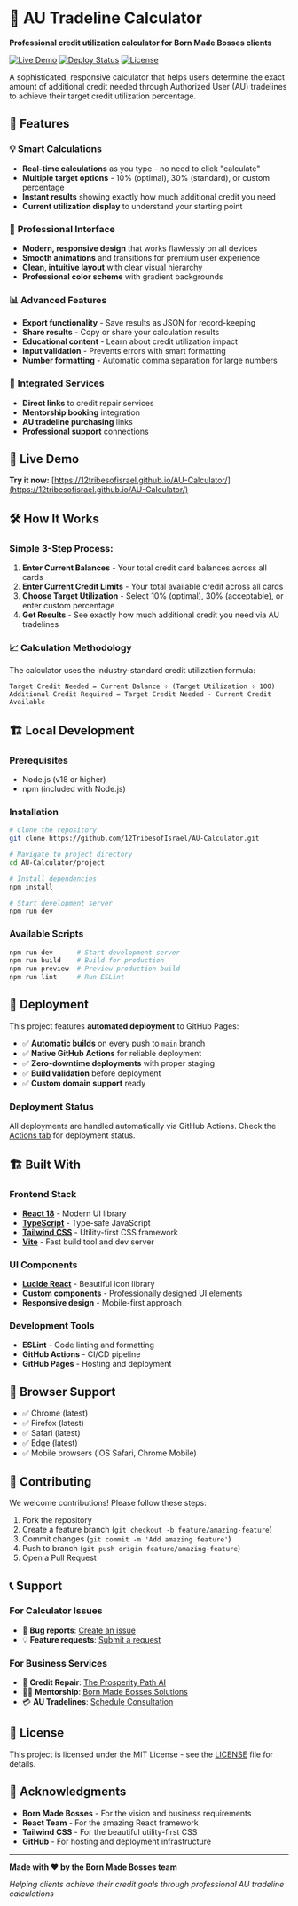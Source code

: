 # 🧮 AU Tradeline Calculator

**Professional credit utilization calculator for Born Made Bosses clients**

[![Live Demo](https://img.shields.io/badge/Live%20Demo-Available-brightgreen)](https://12tribesofisrael.github.io/AU-Calculator/)
[![Deploy Status](https://img.shields.io/badge/Deploy%20Status-Automated-blue)](https://github.com/12TribesofIsrael/AU-Calculator/actions)
[![License](https://img.shields.io/badge/License-MIT-yellow.svg)](LICENSE)

A sophisticated, responsive calculator that helps users determine the exact amount of additional credit needed through Authorized User (AU) tradelines to achieve their target credit utilization percentage.

## 🌟 Features

### 💡 **Smart Calculations**
- **Real-time calculations** as you type - no need to click "calculate"
- **Multiple target options** - 10% (optimal), 30% (standard), or custom percentage
- **Instant results** showing exactly how much additional credit you need
- **Current utilization display** to understand your starting point

### 🎨 **Professional Interface**
- **Modern, responsive design** that works flawlessly on all devices
- **Smooth animations** and transitions for premium user experience
- **Clean, intuitive layout** with clear visual hierarchy
- **Professional color scheme** with gradient backgrounds

### 📊 **Advanced Features**
- **Export functionality** - Save results as JSON for record-keeping
- **Share results** - Copy or share your calculation results
- **Educational content** - Learn about credit utilization impact
- **Input validation** - Prevents errors with smart formatting
- **Number formatting** - Automatic comma separation for large numbers

### 🔗 **Integrated Services**
- **Direct links** to credit repair services
- **Mentorship booking** integration
- **AU tradeline purchasing** links
- **Professional support** connections

## 🚀 Live Demo

**Try it now:** [https://12tribesofisrael.github.io/AU-Calculator/](https://12tribesofisrael.github.io/AU-Calculator/)

## 🛠️ How It Works

### Simple 3-Step Process:

1. **Enter Current Balances** - Your total credit card balances across all cards
2. **Enter Current Credit Limits** - Your total available credit across all cards  
3. **Choose Target Utilization** - Select 10% (optimal), 30% (acceptable), or enter custom percentage
4. **Get Results** - See exactly how much additional credit you need via AU tradelines

### 📈 Calculation Methodology

The calculator uses the industry-standard credit utilization formula:

```
Target Credit Needed = Current Balance ÷ (Target Utilization ÷ 100)
Additional Credit Required = Target Credit Needed - Current Credit Available
```

## 🏗️ Local Development

### Prerequisites
- Node.js (v18 or higher)
- npm (included with Node.js)

### Installation

```bash
# Clone the repository
git clone https://github.com/12TribesofIsrael/AU-Calculator.git

# Navigate to project directory
cd AU-Calculator/project

# Install dependencies
npm install

# Start development server
npm run dev
```

### Available Scripts

```bash
npm run dev      # Start development server
npm run build    # Build for production
npm run preview  # Preview production build
npm run lint     # Run ESLint
```

## 🚀 Deployment

This project features **automated deployment** to GitHub Pages:

- ✅ **Automatic builds** on every push to `main` branch
- ✅ **Native GitHub Actions** for reliable deployment
- ✅ **Zero-downtime deployments** with proper staging
- ✅ **Build validation** before deployment
- ✅ **Custom domain support** ready

### Deployment Status
All deployments are handled automatically via GitHub Actions. Check the [Actions tab](https://github.com/12TribesofIsrael/AU-Calculator/actions) for deployment status.

## 🏗️ Built With

### Frontend Stack
- **[React 18](https://reactjs.org/)** - Modern UI library
- **[TypeScript](https://www.typescriptlang.org/)** - Type-safe JavaScript
- **[Tailwind CSS](https://tailwindcss.com/)** - Utility-first CSS framework
- **[Vite](https://vitejs.dev/)** - Fast build tool and dev server

### UI Components
- **[Lucide React](https://lucide.dev/)** - Beautiful icon library
- **Custom components** - Professionally designed UI elements
- **Responsive design** - Mobile-first approach

### Development Tools
- **ESLint** - Code linting and formatting
- **GitHub Actions** - CI/CD pipeline
- **GitHub Pages** - Hosting and deployment

## 📱 Browser Support

- ✅ Chrome (latest)
- ✅ Firefox (latest)
- ✅ Safari (latest)
- ✅ Edge (latest)
- ✅ Mobile browsers (iOS Safari, Chrome Mobile)

## 🤝 Contributing

We welcome contributions! Please follow these steps:

1. Fork the repository
2. Create a feature branch (`git checkout -b feature/amazing-feature`)
3. Commit changes (`git commit -m 'Add amazing feature'`)
4. Push to branch (`git push origin feature/amazing-feature`)
5. Open a Pull Request

## 📞 Support

### For Calculator Issues
- 🐛 **Bug reports**: [Create an issue](https://github.com/12TribesofIsrael/AU-Calculator/issues)
- 💡 **Feature requests**: [Submit a request](https://github.com/12TribesofIsrael/AU-Calculator/issues)

### For Business Services
- 🔧 **Credit Repair**: [The Prosperity Path AI](https://theprosperitypathai.com/)
- 👨‍💼 **Mentorship**: [Born Made Bosses Solutions](https://bornmadebossessolutions.com/calendar-1813)
- 💳 **AU Tradelines**: [Schedule Consultation](https://bornmadebossessolutions.com/calendar-1813)

## 📄 License

This project is licensed under the MIT License - see the [LICENSE](LICENSE) file for details.

## 🙏 Acknowledgments

- **Born Made Bosses** - For the vision and business requirements
- **React Team** - For the amazing React framework
- **Tailwind CSS** - For the beautiful utility-first CSS
- **GitHub** - For hosting and deployment infrastructure

---

**Made with ❤️ by the Born Made Bosses team**

*Helping clients achieve their credit goals through professional AU tradeline calculations*
